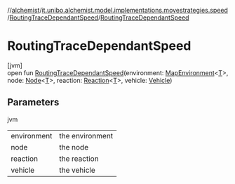 //[alchemist](../../../index.md)/[it.unibo.alchemist.model.implementations.movestrategies.speed](../index.md)/[RoutingTraceDependantSpeed](index.md)/[RoutingTraceDependantSpeed](-routing-trace-dependant-speed.md)

# RoutingTraceDependantSpeed

[jvm]\
open fun [RoutingTraceDependantSpeed](-routing-trace-dependant-speed.md)(environment: [MapEnvironment](../../it.unibo.alchemist.model.interfaces/-map-environment/index.md)<[T](../-straight-line-trace-dependant-speed/index.md)>, node: [Node](../../it.unibo.alchemist.model.interfaces/-node/index.md)<[T](../-straight-line-trace-dependant-speed/index.md)>, reaction: [Reaction](../../it.unibo.alchemist.model.interfaces/-reaction/index.md)<[T](../-straight-line-trace-dependant-speed/index.md)>, vehicle: [Vehicle](../../it.unibo.alchemist.model.interfaces/-vehicle/index.md))

## Parameters

jvm

| | |
|---|---|
| environment | the environment |
| node | the node |
| reaction | the reaction |
| vehicle | the vehicle |
